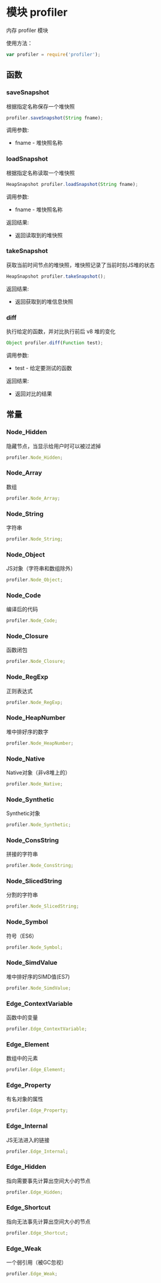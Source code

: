 # 模块 profiler
内存 profiler 模块

使用方法：
```JavaScript
var profiler = require('profiler');
```
## 函数
        
### saveSnapshot
根据指定名称保存一个堆快照
```JavaScript
profiler.saveSnapshot(String fname);
```

调用参数:
* fname - 堆快照名称

### loadSnapshot
根据指定名称读取一个堆快照
```JavaScript
HeapSnapshot profiler.loadSnapshot(String fname);
```

调用参数:
* fname - 堆快照名称

返回结果:
* 返回读取到的堆快照

### takeSnapshot
获取当前时间节点的堆快照，堆快照记录了当前时刻JS堆的状态
```JavaScript
HeapSnapshot profiler.takeSnapshot();
```

返回结果:
* 返回获取到的堆信息快照

### diff
执行给定的函数，并对比执行前后 v8 堆的变化
```JavaScript
Object profiler.diff(Function test);
```

调用参数:
* test - 给定要测试的函数

返回结果:
* 返回对比的结果

## 常量
        
### Node_Hidden
隐藏节点，当显示给用户时可以被过滤掉
```JavaScript
profiler.Node_Hidden;
```

### Node_Array
数组
```JavaScript
profiler.Node_Array;
```

### Node_String
字符串
```JavaScript
profiler.Node_String;
```

### Node_Object
JS对象（字符串和数组除外）
```JavaScript
profiler.Node_Object;
```

### Node_Code
编译后的代码
```JavaScript
profiler.Node_Code;
```

### Node_Closure
函数闭包
```JavaScript
profiler.Node_Closure;
```

### Node_RegExp
正则表达式
```JavaScript
profiler.Node_RegExp;
```

### Node_HeapNumber
堆中排好序的数字
```JavaScript
profiler.Node_HeapNumber;
```

### Node_Native
Native对象（非v8堆上的）
```JavaScript
profiler.Node_Native;
```

### Node_Synthetic
Synthetic对象
```JavaScript
profiler.Node_Synthetic;
```

### Node_ConsString
拼接的字符串
```JavaScript
profiler.Node_ConsString;
```

### Node_SlicedString
分割的字符串
```JavaScript
profiler.Node_SlicedString;
```

### Node_Symbol
符号（ES6）
```JavaScript
profiler.Node_Symbol;
```

### Node_SimdValue
堆中排好序的SIMD值(ES7)
```JavaScript
profiler.Node_SimdValue;
```

### Edge_ContextVariable
函数中的变量
```JavaScript
profiler.Edge_ContextVariable;
```

### Edge_Element
数组中的元素
```JavaScript
profiler.Edge_Element;
```

### Edge_Property
有名对象的属性
```JavaScript
profiler.Edge_Property;
```

### Edge_Internal
JS无法进入的链接
```JavaScript
profiler.Edge_Internal;
```

### Edge_Hidden
指向需要事先计算出空间大小的节点
```JavaScript
profiler.Edge_Hidden;
```

### Edge_Shortcut
指向无法事先计算出空间大小的节点
```JavaScript
profiler.Edge_Shortcut;
```

### Edge_Weak
一个弱引用（被GC忽视）
```JavaScript
profiler.Edge_Weak;
```

